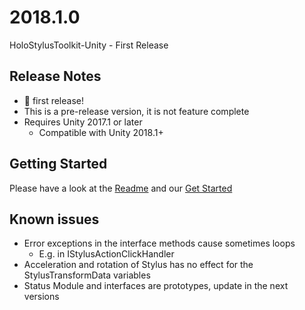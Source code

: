 # 2018.1.0
HoloStylusToolkit-Unity - First Release

## Release Notes

 - 🎉 first release!
 - This is a pre-release version, it is not feature complete
 - Requires Unity 2017.1 or later
    - Compatible with Unity 2018.1+

## Getting Started

Please have a look at the [Readme](./README.md) and our [Get Started](./Docs/GetStarted/getstarted.md)

## Known issues

 - Error exceptions in the interface methods cause sometimes loops
    - E.g. in IStylusActionClickHandler
 - Acceleration and rotation of Stylus has no effect for the StylusTransformData variables
 - Status Module and interfaces are prototypes, update in the next versions
